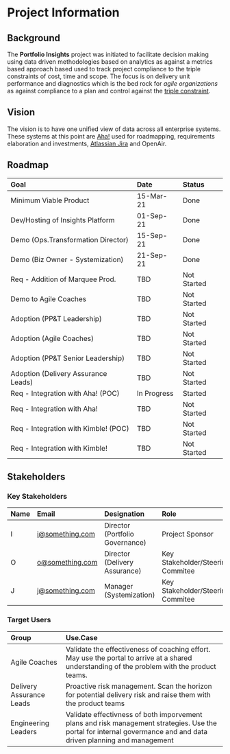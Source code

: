# Project Information

## Background

The **Portfolio Insights** project was initiated to facilitate decision making using data driven methodologies based on analytics as against a metrics based approach based used to track project compliance to the triple constraints of cost, time and scope. The focus is on delivery unit performance and diagnostics which is the bed rock for _agile organizations_ as against compliance to a plan and control against the [triple constraint](https://www.pmi.org/learning/library/triple-constraint-erroneous-useless-value-8024).

## Vision

The vision is to have one unified view of data across all enterprise systems. These systems at this point are [Aha!](https://www.aha.io/) used for roadmapping, requirements elaboration and investments, [Atlassian Jira](https://www.atlassian.com/software/jira) and OpenAir. 

## Roadmap


|Goal                                 |Date        |Status      |
|:------------------------------------|:-----------|:-----------|
|Minimum Viable Product               |15-Mar-21   |Done        |
|Dev/Hosting of Insights Platform     |01-Sep-21   |Done        |
|Demo (Ops.Transformation Director)   |15-Sep-21   |Done        |
|Demo (Biz Owner - Systemization)     |21-Sep-21   |Done        |
|Req - Addition of Marquee Prod.      |TBD         |Not Started |
|Demo to Agile Coaches                |TBD         |Not Started |
|Adoption (PP&T Leadership)           |TBD         |Not Started |
|Adoption (Agile Coaches)             |TBD         |Not Started |
|Adoption (PP&T Senior Leadership)    |TBD         |Not Started |
|Adoption (Delivery Assurance Leads)  |TBD         |Not Started |
|Req - Integration with Aha! (POC)    |In Progress |Started     |
|Req - Integration with Aha!          |TBD         |Not Started |
|Req - Integration with Kimble! (POC) |TBD         |Not Started |
|Req - Integration with Kimble!       |TBD         |Not Started |

## Stakeholders


### Key Stakeholders


|Name |Email           |Designation                     |Role                              |
|:----|:---------------|:-------------------------------|:---------------------------------|
|I    |i@something.com |Director (Portfolio Governance) |Project Sponsor                   |
|O    |o@something.com |Director (Delivery Assurance)   |Key Stakeholder/Steering Commitee |
|J    |j@something.com |Manager (Systemization)         |Key Stakeholder/Steering Commitee |

### Target Users



|Group                    |Use.Case                                                                                                                                                           |
|:------------------------|:------------------------------------------------------------------------------------------------------------------------------------------------------------------|
|Agile Coaches            |Validate the effectiveness of coaching effort. May use the portal to arrive at a shared understanding of the problem with the product teams.                       |
|Delivery Assurance Leads |Proactive risk management. Scan the horizon for potential delivery risk and raise them with the product teams                                                      |
|Engineering Leaders      |Validate effectivness of both imporvement plans and risk management strategies. Use the portal for internal govermance and and data driven planning and management |
